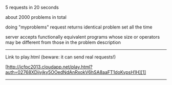 5 requests in 20 seconds

about 2000 problems in total

doing "myproblems" request returns identical problem set all the time

server accepts functionally equivalent programs whose size or operators
may be different from those in the problem description


------------
Link to play.html (beware: it can send real requests!)

[http://icfpc2013.cloudapp.net/play.html?auth=02768XDijvjky5OOedNdAnRxokV6hSA8aaFT1doKvpsH1H][1]

------------



[1]: http://icfpc2013.cloudapp.net/play.html?auth=02768XDijvjky5OOedNdAnRxokV6hSA8aaFT1doKvpsH1H

